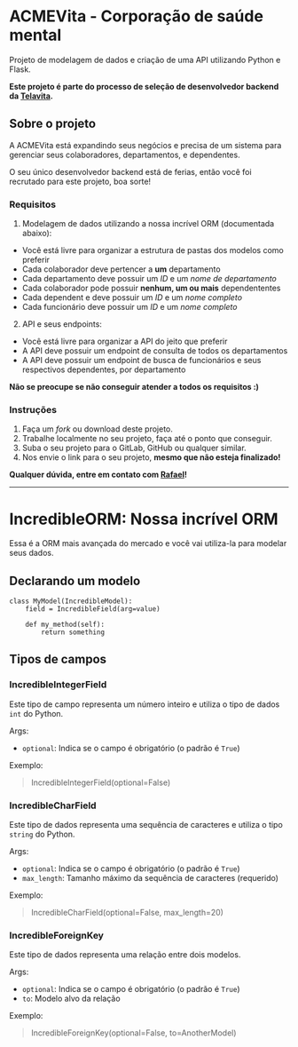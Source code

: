 # ACMEVita - Corporação de saúde mental

Projeto de modelagem de dados e criação de uma API utilizando Python e Flask.

**Este projeto é parte do processo de seleção de desenvolvedor backend da [Telavita](https://telavita.com.br).**

## Sobre o projeto

A ACMEVita está expandindo seus negócios e precisa de um sistema para gerenciar seus colaboradores, departamentos, e dependentes.

O seu único desenvolvedor backend está de ferias, então você foi recrutado para este projeto, boa sorte!

### Requisitos

1. Modelagem de dados utilizando a nossa incrível ORM (documentada abaixo):
  * Você está livre para organizar a estrutura de pastas dos modelos como preferir
  * Cada colaborador deve pertencer a **um** departamento
  * Cada departamento deve possuir um *ID* e um *nome de departamento*
  * Cada colaborador pode possuir **nenhum, um ou mais** dependententes
  * Cada dependent  e deve possuir um *ID* e um *nome completo*
  * Cada funcionário deve possuir um *ID* e um *nome completo*

2. API e seus endpoints:
  * Você está livre para organizar a API do jeito que preferir
  * A API deve possuir um endpoint de consulta de todos os departamentos
  * A API deve possuir um endpoint de busca de funcionários e seus respectivos dependentes, por departamento
 
**Não se preocupe se não conseguir atender a todos os requisitos :)**

### Instruções

1. Faça um _fork_ ou download deste projeto.
2. Trabalhe localmente no seu projeto, faça até o ponto que conseguir.
3. Suba o seu projeto para o GitLab, GitHub ou qualquer similar.
4. Nos envie o link para o seu projeto, **mesmo que não esteja finalizado!**

**Qualquer dúvida, entre em contato com [Rafael](mailto:rc@telavita.com.br)!**

---

# IncredibleORM: Nossa incrível ORM

Essa é a ORM mais avançada do mercado e você vai utiliza-la para modelar seus dados.

## Declarando um modelo

```
class MyModel(IncredibleModel):
    field = IncredibleField(arg=value)

    def my_method(self):
        return something
```

## Tipos de campos

### IncredibleIntegerField

Este tipo de campo representa um número inteiro e utiliza o tipo de dados `int` do Python.

Args:
- `optional`: Indica se o campo é obrigatório (o padrão é `True`)

Exemplo:
> IncredibleIntegerField(optional=False)

### IncredibleCharField

Este tipo de dados representa uma sequência de caracteres e utiliza o tipo `string` do Python.

Args:
- `optional`: Indica se o campo é obrigatório (o padrão é `True`)
- `max_length`: Tamanho máximo da sequência de caracteres (requerido)

Exemplo:
> IncredibleCharField(optional=False, max_length=20)

### IncredibleForeignKey    

Este tipo de dados representa uma relação entre dois modelos.

Args:
- `optional`: Indica se o campo é obrigatório (o padrão é `True`)
- `to`: Modelo alvo da relação

Exemplo:
> IncredibleForeignKey(optional=False, to=AnotherModel)

